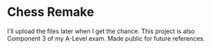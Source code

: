 # Chess Remake
I'll upload the files later when I get the chance.
This project is also Component 3 of my A-Level exam.
Made public for future references.
